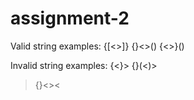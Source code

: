 # assignment-2

Valid string examples:
{[<>]}
{}<>()
{<>}()

Invalid string examples:
{<}>
{}(<)>
>{}<><
